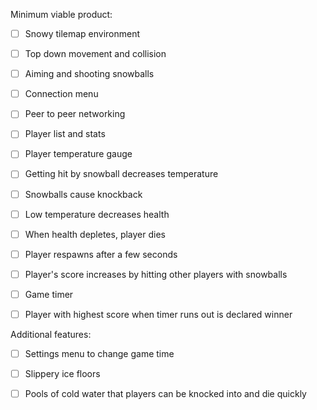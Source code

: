 Minimum viable product:

- [ ] Snowy tilemap environment

- [ ] Top down movement and collision

- [ ] Aiming and shooting snowballs

- [ ] Connection menu

- [ ] Peer to peer networking

- [ ] Player list and stats

- [ ] Player temperature gauge

- [ ] Getting hit by snowball decreases temperature

- [ ] Snowballs cause knockback

- [ ] Low temperature decreases health

- [ ] When health depletes, player dies

- [ ] Player respawns after a few seconds

- [ ] Player's score increases by hitting other players with snowballs

- [ ] Game timer

- [ ] Player with highest score when timer runs out is declared winner

Additional features:

- [ ] Settings menu to change game time

- [ ] Slippery ice floors

- [ ] Pools of cold water that players can be knocked into and die quickly
